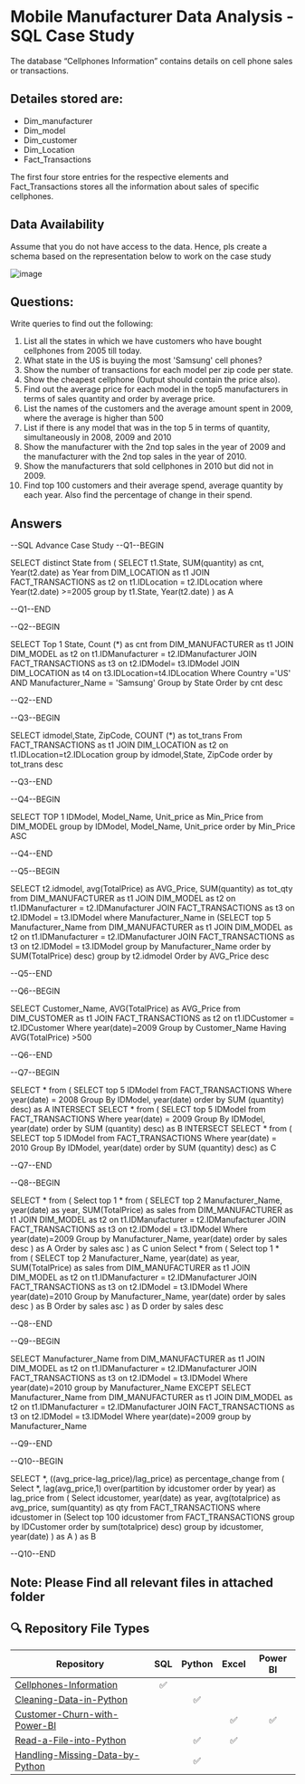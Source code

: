 # Mobile Manufacturer Data Analysis - SQL Case Study
The database “Cellphones Information” contains details on cell phone sales or transactions.

## Detailes stored are:

- Dim_manufacturer
- Dim_model
- Dim_customer
- Dim_Location 
- Fact_Transactions

The first four store entries for the respective elements and Fact_Transactions stores all the information about sales of specific cellphones.

## Data Availability

Assume that you do not have access to the data. Hence, pls create a schema based on the representation below to work on the case study

![image](https://github.com/user-attachments/assets/410501f9-578e-4457-b07c-595b2d2533e8)

## Questions:

Write queries to find out the following:

1. List all the states in which we have customers who have bought cellphones from 2005 till today.
2. What state in the US is buying the most 'Samsung' cell phones?
3. Show the number of transactions for each model per zip code per state.
4. Show the cheapest cellphone (Output should contain the price also).
5. Find out the average price for each model in the top5 manufacturers in terms of sales quantity and order by average price.
6. List the names of the customers and the average amount spent in 2009, where the average is higher than 500
7. List if there is any model that was in the top 5 in terms of quantity, simultaneously in 2008, 2009 and 2010
8. Show the manufacturer with the 2nd top sales in the year of 2009 and the manufacturer with the 2nd top sales in the year of 2010.
9. Show the manufacturers that sold cellphones in 2010 but did not in 2009.
10. Find top 100 customers and their average spend, average quantity by each year. Also find the percentage of change in their spend.


## Answers

--SQL Advance Case Study
--Q1--BEGIN

SELECT distinct State from (
SELECT t1.State, SUM(quantity) as cnt, Year(t2.date) as Year from DIM_LOCATION as t1
JOIN FACT_TRANSACTIONS as t2
on t1.IDLocation = t2.IDLocation
where Year(t2.date) >=2005
group by t1.State, Year(t2.date)
) as A

--Q1--END

--Q2--BEGIN

SELECT Top 1 State, Count (*) as cnt from DIM_MANUFACTURER as t1
JOIN DIM_MODEL as t2
on t1.IDManufacturer = t2.IDManufacturer
JOIN FACT_TRANSACTIONS as t3
on t2.IDModel= t3.IDModel
JOIN DIM_LOCATION as t4
on t3.IDLocation=t4.IDLocation
Where Country ='US' AND Manufacturer_Name = 'Samsung'
Group by State
Order by cnt desc

--Q2--END

--Q3--BEGIN

SELECT idmodel,State, ZipCode,  COUNT (*) as tot_trans From FACT_TRANSACTIONS as t1
JOIN DIM_LOCATION as t2
on t1.IDLocation=t2.IDLocation 
group by idmodel,State, ZipCode
order by tot_trans desc

--Q3--END

--Q4--BEGIN

SELECT TOP 1 IDModel, Model_Name, Unit_price as Min_Price from DIM_MODEL
group by IDModel, Model_Name, Unit_price
order by Min_Price ASC 

--Q4--END

--Q5--BEGIN

SELECT t2.idmodel, avg(TotalPrice) as AVG_Price, SUM(quantity) as tot_qty from DIM_MANUFACTURER as t1 
JOIN DIM_MODEL as t2
on t1.IDManufacturer = t2.IDManufacturer
JOIN FACT_TRANSACTIONS as t3 
on t2.IDModel = t3.IDModel
where Manufacturer_Name in (SELECT top 5 Manufacturer_Name from DIM_MANUFACTURER as t1 
                            JOIN DIM_MODEL as t2
	                        on t1.IDManufacturer = t2.IDManufacturer
                            JOIN FACT_TRANSACTIONS as t3 
							on t2.IDModel = t3.IDModel
							group by Manufacturer_Name
							order by SUM(TotalPrice) desc)
group by t2.idmodel
Order by AVG_Price desc
 
--Q5--END

--Q6--BEGIN

SELECT Customer_Name, AVG(TotalPrice) as AVG_Price from DIM_CUSTOMER as t1
JOIN FACT_TRANSACTIONS as t2
on t1.IDCustomer = t2.IDCustomer
Where year(date)=2009
Group by Customer_Name
Having AVG(TotalPrice) >500

--Q6--END

--Q7--BEGIN

SELECT * from (
SELECT top 5 IDModel from FACT_TRANSACTIONS
Where year(date) = 2008
Group By IDModel, year(date)
order by SUM (quantity) desc) as A
INTERSECT 
SELECT * from (
SELECT top 5 IDModel from FACT_TRANSACTIONS
Where year(date) = 2009
Group By IDModel, year(date)
order by SUM (quantity) desc) as B
INTERSECT 
SELECT * from (
SELECT top 5 IDModel from FACT_TRANSACTIONS
Where year(date) = 2010
Group By IDModel, year(date)
order by SUM (quantity) desc) as C

--Q7--END

--Q8--BEGIN

SELECT * from (
Select top 1 * from (
SELECT top 2 Manufacturer_Name, year(date) as year, SUM(TotalPrice) as sales from DIM_MANUFACTURER as t1
JOIN DIM_MODEL as t2
on t1.IDManufacturer = t2.IDManufacturer
JOIN FACT_TRANSACTIONS as t3
on t2.IDModel = t3.IDModel
Where year(date)=2009
Group by  Manufacturer_Name, year(date)
order by sales desc
) as A
Order by sales asc
) as C
union
Select * from (
Select top 1 * from (
SELECT top 2 Manufacturer_Name, year(date) as year, SUM(TotalPrice) as sales from DIM_MANUFACTURER as t1
JOIN DIM_MODEL as t2
on t1.IDManufacturer = t2.IDManufacturer
JOIN FACT_TRANSACTIONS as t3
on t2.IDModel = t3.IDModel
Where year(date)=2010
Group by  Manufacturer_Name, year(date)
order by sales desc
) as B
Order by sales asc
) as D
order by sales desc

--Q8--END

--Q9--BEGIN

SELECT Manufacturer_Name  from DIM_MANUFACTURER as t1
JOIN DIM_MODEL as t2
on t1.IDManufacturer = t2.IDManufacturer
JOIN FACT_TRANSACTIONS as t3
on t2.IDModel = t3.IDModel
Where year(date)=2010
group by Manufacturer_Name
EXCEPT
SELECT Manufacturer_Name from DIM_MANUFACTURER as t1
JOIN DIM_MODEL as t2
on t1.IDManufacturer = t2.IDManufacturer
JOIN FACT_TRANSACTIONS as t3
on t2.IDModel = t3.IDModel
Where year(date)=2009
group by Manufacturer_Name

--Q9--END

--Q10--BEGIN

SELECT *, ((avg_price-lag_price)/lag_price) as percentage_change from (
Select *, lag(avg_price,1) over(partition by idcustomer order by year) as lag_price from (
Select idcustomer, year(date) as year, avg(totalprice) as avg_price, sum(quantity) as qty from FACT_TRANSACTIONS
where idcustomer in (Select top 100 idcustomer from FACT_TRANSACTIONS 
                     group by IDCustomer 
                     order by sum(totalprice) desc)
group by idcustomer, year(date)
) as A
) as B

--Q10--END


## Note: Please Find all relevant files in attached folder

## 🔍 Repository File Types

| Repository                          | SQL | Python | Excel | Power BI |
|-------------------------------------|:---:|:------:|:-----:|:--------:|
| [Cellphones-Information](#)         | ✅  |        |       |          |
| [Cleaning-Data-in-Python](#)        |     | ✅     |       |          |
| [Customer-Churn-with-Power-BI](#)   |     |        | ✅    | ✅       |
| [Read-a-File-into-Python](#)        |     | ✅     | ✅    |          |
| [Handling-Missing-Data-by-Python](#)|     | ✅     |       |          |

